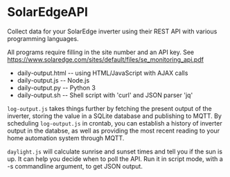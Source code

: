 # SolarEdgeAPI
Collect data for your SolarEdge inverter using their REST API with
various programming languages.

All programs require filling in the site number and an API key.
See https://www.solaredge.com/sites/default/files/se_monitoring_api.pdf

* daily-output.html -- using HTML/JavaScript with AJAX calls
* daily-output.js -- Node.js
* daily-output.py -- Python 3
* daily-output.sh -- Shell script with 'curl' and JSON parser 'jq'

`log-output.js` takes things further by fetching the present output of the inverter, storing the value in a SQLite database and publishing to MQTT. By scheduling `log-output.js` in crontab, you can establish a history of inverter output in the databse, as well as providing the most recent reading to your home automation system through MQTT.

`daylight.js` will calculate sunrise and sunset times and tell you if the sun is up. It can help you decide when to poll the API. Run it in script mode, with a -s commandline argument, to get JSON output.
